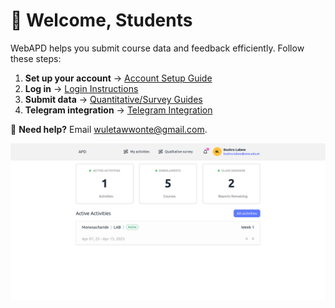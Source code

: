 # 👋 Welcome, Students

WebAPD helps you submit course data and feedback efficiently. Follow these steps:

1. **Set up your account** → [Account Setup Guide](setup-account)
2. **Log in** → [Login Instructions](login-instructions)
3. **Submit data** → [Quantitative/Survey Guides](quantitative-survey-guide)
4. **Telegram integration** → [Telegram Integration](telegram-integration)

🔹 **Need help?** Email <wuletawwonte@gmail.com>.

![Student Dashboard Preview](../public/screenshots/student-dashboard.png)
